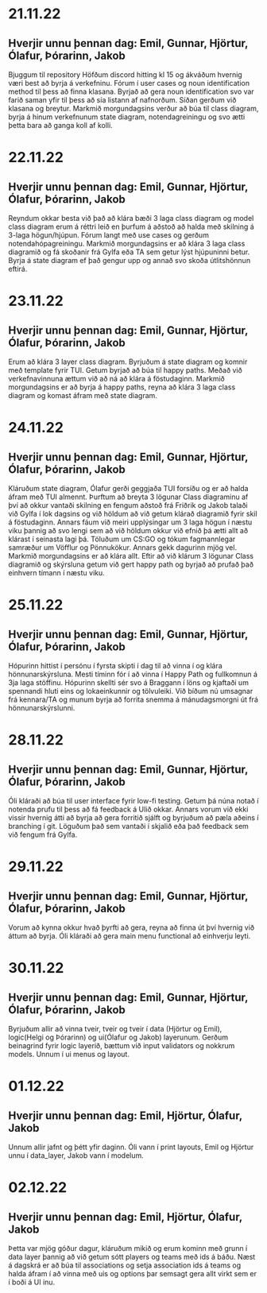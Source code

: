 # 21.11.22

## Hverjir unnu þennan dag: Emil, Gunnar, Hjörtur, Ólafur, Þórarinn, Jakob

Bjuggum til repository
Höfðum discord hitting kl 15 og ákváðum hvernig væri best að byrja á verkefninu.
Fórum í user cases og noun identification method til þess að finna klasana.
Byrjað að gera noun identification svo var farið saman yfir til þess að sía listann 
af nafnorðum. Síðan gerðum við klasana og breytur. Markmið morgundagsins verður að 
búa til class diagram, byrja á hinum verkefnunum state diagram, notendagreiningu og
svo ætti þetta bara að ganga koll af kolli.

# 22.11.22

## Hverjir unnu þennan dag: Emil, Gunnar, Hjörtur, Ólafur, Þórarinn, Jakob

Reyndum okkar besta við það að klára bæði 3 laga class diagram og model class diagram
erum á réttri leið en þurfum á aðstoð að halda með skilning á 3-laga högun/hjúpun.
Fórum langt með use cases og gerðum notendahópagreiningu.
Markmið morgundagsins er að klára 3 laga class diagramið og fá skoðanir frá
Gylfa eða TA sem getur lýst hjúpuninni betur. Byrja á state diagram ef það gengur upp
og annað svo skoða útlitshönnun eftirá.

# 23.11.22

## Hverjir unnu þennan dag: Emil, Gunnar, Hjörtur, Ólafur, Þórarinn, Jakob

Erum að klára 3 layer class diagram. Byrjuðum á state diagram og komnir með template fyrir TUI. Getum byrjað að búa til happy paths.
Meðað við verkefnavinnuna ættum við að ná að klára á föstudaginn. Markmið morgundagsins er að byrja á happy paths, reyna að klára 
3 laga class diagram og komast áfram með state diagram.

# 24.11.22

## Hverjir unnu þennan dag: Emil, Gunnar, Hjörtur, Ólafur, Þórarinn, Jakob

Kláruðum state diagram, Ólafur gerði geggjaða TUI forsíðu og er að halda áfram með TUI almennt. Þurftum að breyta 3 lögunar Class diagraminu
af því að okkur vantaði skilning en fengum aðstoð frá Friðrik og Jakob talaði við Gylfa í lok dagsins og við höldum að við getum klárað
diagramið fyrir skil á föstudaginn. Annars fáum við meiri upplýsingar um 3 laga högun í næstu viku þannig að svo lengi sem að við höldum okkur
við efnið þá ætti allt að klárast í seinasta lagi þá. Töluðum um CS:GO og tókum fagmannlegar samræður um Vöfflur og Pönnukökur. Annars gekk
dagurinn mjög vel. Markmið morgundagsins er að klára allt. Eftir að við klárum 3 lögunar Class diagramið og skýrsluna getum við gert happy 
path og byrjað að prufað það einhvern tímann í næstu viku.


# 25.11.22

## Hverjir unnu þennan dag: Emil, Gunnar, Hjörtur, Ólafur, Þórarinn, Jakob

Hópurinn hittist í persónu í fyrsta skipti í dag til að vinna í og klára 
hönnunarskýrsluna. Mesti tíminn fór í að vinna í Happy Path og fullkomnun 
á 3ja laga stöffinu. Hópurinn skellti sér svo á Braggann í löns og 
kjaftaði um spennandi hluti eins og lokaeinkunnir og tölvuleiki. Við bíðum 
nú umsagnar frá kennara/TA og munum byrja að forrita snemma á 
mánudagsmorgni út frá hönnunarskýrslunni.

# 28.11.22
## Hverjir unnu þennan dag: Emil, Gunnar, Hjörtur, Ólafur, Þórarinn, Jakob

Óli kláraði að búa til user interface fyrir low-fi testing. Getum þá núna notað í notenda prufu til þess að fá feedback á UIið okkar.
Annars vorum við ekki vissir hvernig átti að byrja að gera forritið sjálft og byrjuðum að pæla aðeins í branching í git. Löguðum það sem vantaði í skjalið eða það feedback sem við fengum frá Gylfa.

# 29.11.22
## Hverjir unnu þennan dag: Emil, Gunnar, Hjörtur, Ólafur, Þórarinn, Jakob

Vorum að kynna okkur hvað þyrfti að gera, reyna að finna út því hvernig við áttum að byrja. Óli kláraði að gera main menu functional að einhverju leyti. 

# 30.11.22
## Hverjir unnu þennan dag: Emil, Gunnar, Hjörtur, Ólafur, Þórarinn, Jakob

Byrjuðum allir að vinna tveir, tveir og tveir í data (Hjörtur og Emil), logic(Helgi og Þórarinn) og ui(Ólafur og Jakob) layerunum. Gerðum beinagrind fyrir logic layerið, bættum við input validators og nokkrum models. Unnum í ui menus og layout.

# 01.12.22
## Hverjir unnu þennan dag: Emil, Hjörtur, Ólafur, Jakob

Unnum allir jafnt og þétt yfir daginn. Óli vann í print layouts, Emil og Hjörtur unnu í data_layer, Jakob vann í modelum.

# 02.12.22
## Hverjir unnu þennan dag: Emil, Hjörtur, Ólafur, Jakob

Þetta var mjög góður dagur, kláruðum mikið og erum kominn með grunn í data layer þannig að við getum sótt players og teams með ids á báðu. Næst á dagskrá er að búa til associations og setja association ids á teams og halda áfram í að vinna með uis og options þar semsagt gera allt virkt sem er í boði á UI inu.